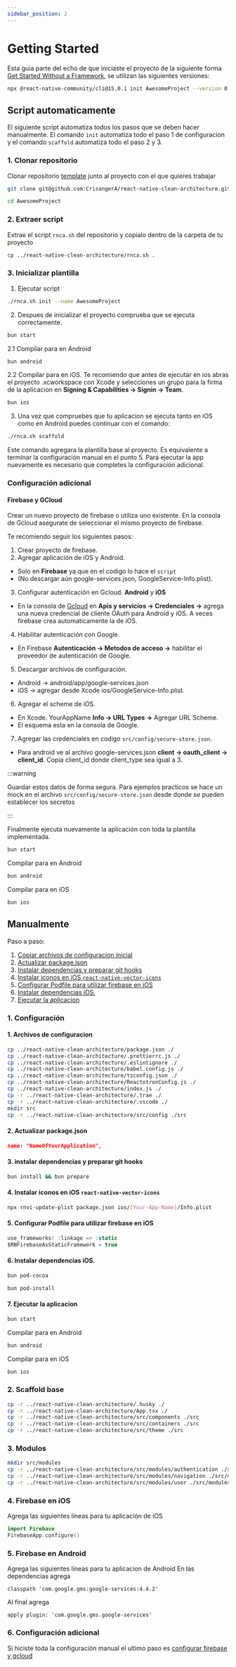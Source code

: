 ```yaml
---
sidebar_position: 2
---
```


# Getting Started
Esta guia parte del echo de que iniciaste el proyecto de la siguiente forma [Get Started Without a Framework](https://reactnative.dev/docs/getting-started-without-a-framework), se utilizan las siguientes versiones:
```bash
npx @react-native-community/cli@15.0.1 init AwesomeProject --version 0.78.0
```
## Script automaticamente
El siguiente script automatiza todos los pasos que se deben hacer manualmente. El comando `init` automatiza todo el paso 1 de configuracion y el comando `scaffold` automatiza todo el paso 2 y 3.

### 1. Clonar repositorio
Clonar repositorio [template](https://github.com/CrisangerA/react-native-clean-architecture) junto al proyecto con el que quieres trabajar
```bash
git clone git@github.com:CrisangerA/react-native-clean-architecture.git
```

```bash
cd AwesomeProject
```

### 2. Extraer script
Extrae el script `rnca.sh` del repositorio y copialo dentro de la carpeta de tu proyecto
```bash
cp ../react-native-clean-architecture/rnca.sh .
```

### 3. Inicializar plantilla
1. Ejecutar script
```bash
./rnca.sh init --name AwesomeProject
```

2. Despues de inicializar el proyecto comprueba que se ejecuta correctamente.
```bash
bun start
```
2.1 Compilar para en Android
```bash
bun android
```
2.2 Compilar para en iOS. Te recomiendo que antes de ejecutar en ios abras el proyecto .xcworkspace con Xcode y selecciones un grupo para la firma de la aplicacion en **Signing & Capabilities -> Signin -> Team**.
```bash
bun ios
```

3. Una vez que compruebes que tu aplicacion se ejecuta tanto en iOS como en Android puedes continuar con el comando:
```bash
./rnca.sh scaffold
```
Este comando agregara la plantilla base al proyecto. Es equivalente a terminar la configuración manual en el punto 5.
Para ejecutar la app nuevamente es necesario que completes la configuración adicional.

### Configuración adicional
#### Firebase y GCloud
Crear un nuevo proyecto de firebase o utiliza uno existente. En la consola de Gcloud asegurate de seleccionar el mismo proyecto de firebase.

Te recomiendo seguir los siguientes pasos:
1. Crear proyecto de firebase.
2. Agregar aplicación de iOS y Android.
- Solo en **Firebase** ya que en el codigo lo hace el `script`
- (No descargar aún google-services.json, GoogleService-Info.plist).

3. Configurar autenticación en Gcloud. **Android** y **iOS**
- En la consola de [Gcloud](https://console.cloud.google.com/apis/credentials) en **Apis y servicios -> Credenciales ->** agrega una nueva credencial de cliente OAuth para Android y iOS. A veces firebase crea automaticamente la de iOS.

4. Habilitar autenticación con Google.
- En Firebase **Autenticación -> Metodos de acceso ->** habilitar el proveedor de autenticación de Google.

5. Descargar archivos de configuración.
- Android -> android/app/google-services.json
- iOS -> agregar desde Xcode ios/GoogleService-Info.plist.

6. Agregar el scheme de iOS. 
- En Xcode. YourAppName **Info -> URL Types ->** Agregar URL Scheme.
- El esquema esta en la consola de Google.

7. Agregar las credenciales en codigo `src/config/secure-store.json`.
- Para android ve al archivo google-services.json **client -> oauth_client -> client_id**. Copia client_id donde client_type sea igual a 3.

:::warning

Guardar estos datos de forma segura. Para ejemplos practicos se hace un mock en el archivo `src/config/secure-store.json` desde donde se pueden establecer los secretos

:::

Finalmente ejecuta nuevamente la aplicación con toda la plantilla implementada.
```bash
bun start
```
Compilar para en Android
```bash
bun android
```
Compilar para en iOS
```bash
bun ios
```


## Manualmente
Paso a paso:
1. [Copiar archivos de configuracion inicial](#1-archivos-de-configuracion)
2. [Actualizar package.json](#2-actualizar-packagejson)
3. [Instalar dependencias y preparar git hooks](#3-instalar-dependencias-y-preparar-git-hooks)
4. [Instalar iconos en iOS `react-native-vector-icons`](#4-instalar-iconos-en-ios-react-native-vector-icons)
5. [Configurar Podfile para utilizar firebase en iOS](#5-configurar-podfile-para-utilizar-firebase-en-ios)
6. [Instalar dependencias iOS.](#6-instalar-dependencias-ios)
7. [Ejecutar la aplicacion](#7-ejecutar-la-aplicacion)

### 1. Configuración

#### 1. Archivos de configuracion
```bash
cp ../react-native-clean-architecture/package.json ./
cp ../react-native-clean-architecture/.prettierrc.js ./
cp ../react-native-clean-architecture/.eslintignore ./
cp ../react-native-clean-architecture/babel.config.js ./
cp ../react-native-clean-architecture/tsconfig.json ./
cp ../react-native-clean-architecture/ReactotronConfig.js ./
cp ../react-native-clean-architecture/index.js ./
cp -r ../react-native-clean-architecture/.trae ./
cp -r ../react-native-clean-architecture/.vscode ./
mkdir src
cp -r ../react-native-clean-architecture/src/config ./src
```

#### 2. Actualizar package.json
```json title="package.json"
name: "NameOfYourApplication",
```

#### 3. instalar dependencias y preparar git hooks
```bash
bun install && bun prepare
```

#### 4. Instalar iconos en iOS `react-native-vector-icons`
```bash
npx rnvi-update-plist package.json ios/[Your-App-Name]/Info.plist
```

#### 5. Configurar Podfile para utilizar firebase en iOS
```swift title="Podfile.lock"
use_frameworks! :linkage => :static
$RNFirebaseAsStaticFramework = true
```

#### 6. Instalar dependencias iOS.
```bash
bun pod-cocoa
```
```bash
bun pod-install
```

#### 7. Ejecutar la aplicacion
```bash
bun start
```
Compilar para en Android
```bash
bun android
```
Compilar para en iOS
```bash
bun ios
```

### 2. Scaffold base
```bash
cp -r ../react-native-clean-architecture/.husky ./
cp -r ../react-native-clean-architecture/App.tsx ./
cp -r ../react-native-clean-architecture/src/components ./src
cp -r ../react-native-clean-architecture/src/containers ./src
cp -r ../react-native-clean-architecture/src/theme ./src
```

### 3. Modulos
```bash
mkdir src/modules
cp -r ../react-native-clean-architecture/src/modules/authentication ./src/modules
cp -r ../react-native-clean-architecture/src/modules/navigation ./src/modules
cp -r ../react-native-clean-architecture/src/modules/user ./src/modules
```

### 4. Firebase en iOS
Agrega las siguientes lineas para tu aplicación de iOS
```swift title="AppDelegate.swift"
import Firebase
FirebaseApp.configure()
```

### 5. Firebase en Android
Agrega las siguientes lineas para tu aplicacion de Android
En las dependencias agrega
```grovy title="build.gradle"
classpath 'com.google.gms:google-services:4.4.2'
```
Al final agrega
```grovy title="app/build.gradle" 
apply plugin: 'com.google.gms.google-services'
```

### 6. Configuración adicional
Si hiciste toda la configuración manual el ultimo paso es [configurar firebase y gcloud](#configuración-adicional)
